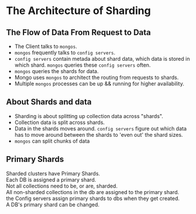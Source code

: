 # The Architecture of Sharding

## The  Flow of Data From Request to Data
- The Client talks to `mongos`.  
- `mongos` frequently talks to `config servers`.  
- `config servers` contain metada about shard data, which data is stored in which shard. `mongos` queries these `config servers` often.  
- `mongos` queries the shards for data.  
- Mongo uses `mongos` to architect the routing from requests to shards.
- Multiple `mongos` processes can be up && running for higher availability.

## About Shards and data
- Sharding is about splitting up collection data across "shards".  
- Collection data is split across shards.  
- Data in the shards moves around. `config servers` figure out which data has to move around between the shards to 'even out' the shard sizes.  
- `mongos` can split chunks of data

## Primary Shards
Sharded clusters have Primary Shards.  
Each DB is assigned a primary shard.  
Not all collections need to be, or are, sharded.  
All non-sharded collections in the db are assigned to the primary shard.  
the Config servers assign primary shards to dbs  when they get created.  
A DB's primary shard can be changed.  

